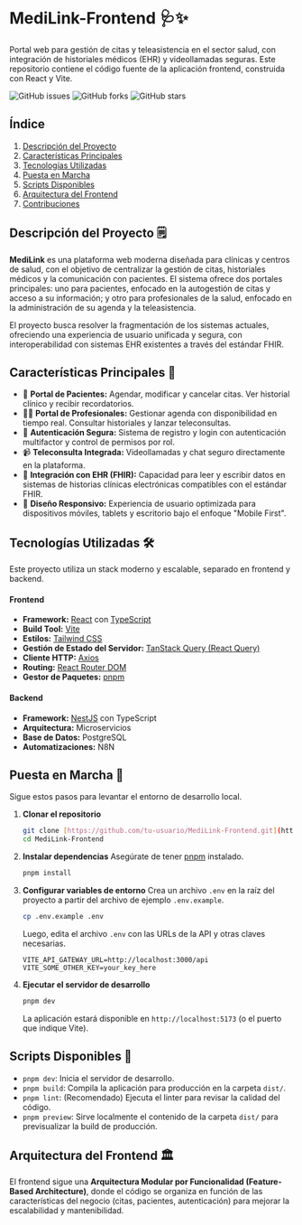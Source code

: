 # MediLink-Frontend 🩺✨

Portal web para gestión de citas y teleasistencia en el sector salud, con integración de historiales médicos (EHR) y videollamadas seguras. Este repositorio contiene el código fuente de la aplicación frontend, construida con React y Vite.

![GitHub issues](https://img.shields.io/github/issues/tu-usuario/medilink-frontend)
![GitHub forks](https://img.shields.io/github/forks/tu-usuario/medilink-frontend)
![GitHub stars](https://img.shields.io/github/stars/tu-usuario/medilink-frontend)

## Índice

1.  [Descripción del Proyecto](#descripción-del-proyecto-️)
2.  [Características Principales](#características-principales-)
3.  [Tecnologías Utilizadas](#tecnologías-utilizadas-)
4.  [Puesta en Marcha](#puesta-en-marcha-)
5.  [Scripts Disponibles](#scripts-disponibles-)
6.  [Arquitectura del Frontend](#arquitectura-del-frontend-)
7.  [Contribuciones](#contribuciones-)

## Descripción del Proyecto 🗒️

**MediLink** es una plataforma web moderna diseñada para clínicas y centros de salud, con el objetivo de centralizar la gestión de citas, historiales médicos y la comunicación con pacientes. El sistema ofrece dos portales principales: uno para pacientes, enfocado en la autogestión de citas y acceso a su información; y otro para profesionales de la salud, enfocado en la administración de su agenda y la teleasistencia.

El proyecto busca resolver la fragmentación de los sistemas actuales, ofreciendo una experiencia de usuario unificada y segura, con interoperabilidad con sistemas EHR existentes a través del estándar FHIR.

## Características Principales 🚀

* 👤 **Portal de Pacientes:** Agendar, modificar y cancelar citas. Ver historial clínico y recibir recordatorios.
* 👨‍⚕️ **Portal de Profesionales:** Gestionar agenda con disponibilidad en tiempo real. Consultar historiales y lanzar teleconsultas.
* 🔐 **Autenticación Segura:** Sistema de registro y login con autenticación multifactor y control de permisos por rol.
* 📹 **Teleconsulta Integrada:** Videollamadas y chat seguro directamente en la plataforma.
* 🔄 **Integración con EHR (FHIR):** Capacidad para leer y escribir datos en sistemas de historias clínicas electrónicas compatibles con el estándar FHIR.
* 📱 **Diseño Responsivo:** Experiencia de usuario optimizada para dispositivos móviles, tablets y escritorio bajo el enfoque "Mobile First".

## Tecnologías Utilizadas 🛠️

Este proyecto utiliza un stack moderno y escalable, separado en frontend y backend.

#### **Frontend**
* **Framework:** [React](https://reactjs.org/) con [TypeScript](https://www.typescriptlang.org/)
* **Build Tool:** [Vite](https://vitejs.dev/)
* **Estilos:** [Tailwind CSS](https://tailwindcss.com/)
* **Gestión de Estado del Servidor:** [TanStack Query (React Query)](https://tanstack.com/query)
* **Cliente HTTP:** [Axios](https://axios-http.com/)
* **Routing:** [React Router DOM](https://reactrouter.com/)
* **Gestor de Paquetes:** [pnpm](https://pnpm.io/)

#### **Backend**
* **Framework:** [NestJS](https://nestjs.com/) con TypeScript
* **Arquitectura:** Microservicios
* **Base de Datos:** PostgreSQL
* **Automatizaciones:** N8N

## Puesta en Marcha 🏁

Sigue estos pasos para levantar el entorno de desarrollo local.

1.  **Clonar el repositorio**
    ```bash
    git clone [https://github.com/tu-usuario/MediLink-Frontend.git](https://github.com/tu-usuario/MediLink-Frontend.git)
    cd MediLink-Frontend
    ```

2.  **Instalar dependencias**
    Asegúrate de tener [pnpm](https://pnpm.io/installation) instalado.
    ```bash
    pnpm install
    ```

3.  **Configurar variables de entorno**
    Crea un archivo `.env` en la raíz del proyecto a partir del archivo de ejemplo `.env.example`.
    ```bash
    cp .env.example .env
    ```
    Luego, edita el archivo `.env` con las URLs de la API y otras claves necesarias.
    ```env
    VITE_API_GATEWAY_URL=http://localhost:3000/api
    VITE_SOME_OTHER_KEY=your_key_here
    ```

4.  **Ejecutar el servidor de desarrollo**
    ```bash
    pnpm dev
    ```
    La aplicación estará disponible en `http://localhost:5173` (o el puerto que indique Vite).

## Scripts Disponibles 📜

* `pnpm dev`: Inicia el servidor de desarrollo.
* `pnpm build`: Compila la aplicación para producción en la carpeta `dist/`.
* `pnpm lint`: (Recomendado) Ejecuta el linter para revisar la calidad del código.
* `pnpm preview`: Sirve localmente el contenido de la carpeta `dist/` para previsualizar la build de producción.

## Arquitectura del Frontend 🏛️

El frontend sigue una **Arquitectura Modular por Funcionalidad (Feature-Based Architecture)**, donde el código se organiza en función de las características del negocio (citas, pacientes, autenticación) para mejorar la escalabilidad y mantenibilidad.
